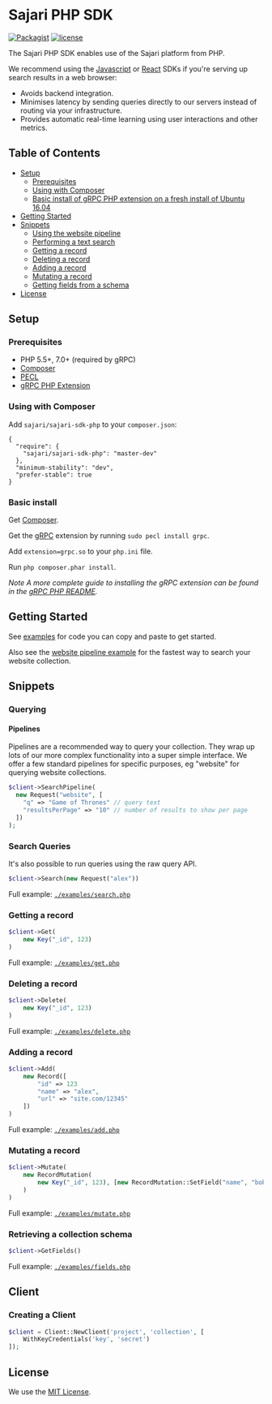 # Sajari PHP SDK

[![Packagist](https://img.shields.io/packagist/v/sajari/sajari-sdk-php.svg?style=flat-square)](https://packagist.org/packages/sajari/sajari-sdk-php) [![license](http://img.shields.io/badge/license-MIT-green.svg?style=flat-square)](./LICENSE.md)

The Sajari PHP SDK enables use of the Sajari platform from PHP.

We recommend using the [Javascript](https://github.com/sajari/sajari-sdk-js) or [React](https://github.com/sajari/sajari-sdk-react) SDKs if you're serving up search results in a web browser:

- Avoids backend integration.
- Minimises latency by sending queries directly to our servers instead of routing via your infrastructure.
- Provides automatic real-time learning using user interactions and other metrics.

## Table of Contents

* [Setup](#setup)
  * [Prerequisites](#prerequisites)
  * [Using with Composer](#using-with-composer)
  * [Basic install of gRPC PHP extension on a fresh install of Ubuntu 16.04](#basic-install-of-grpc-php-extension-on-a-fresh-install-of-ubuntu-1604)
* [Getting Started](#getting-started)
* [Snippets](#snippets)
  * [Using the website pipeline](#using-the-website-pipeline)
  * [Performing a text search](#performing-a-text-search)
  * [Getting a record](#getting-a-record)
  * [Deleting a record](#deleting-a-record)
  * [Adding a record](#adding-a-record)
  * [Mutating a record](#mutating-a-record)
  * [Getting fields from a schema](#getting-fields-from-a-schema)
* [License](#license)

## Setup

### Prerequisites

- PHP 5.5+, 7.0+ (required by gRPC)
- [Composer](https://getcomposer.org/)
- [PECL](https://pecl.php.net/)
- [gRPC PHP Extension](https://pecl.php.net/package/gRPC)

### Using with Composer

Add `sajari/sajari-sdk-php` to your `composer.json`:
```
{
  "require": {
    "sajari/sajari-sdk-php": "master-dev"
  },
  "minimum-stability": "dev",
  "prefer-stable": true
}
```

### Basic install

Get [Composer](https://getcomposer.org/download/).

Get the [gRPC](https://pecl.php.net/package/gRPC) extension by running `sudo pecl install grpc`.

Add `extension=grpc.so` to your `php.ini` file.

Run `php composer.phar install`.

*Note A more complete guide to installing the gRPC extension can be found in the [gRPC PHP README](https://github.com/grpc/grpc/tree/master/src/php).*

## Getting Started

See [examples](./examples) for code you can copy and paste to get started.

Also see the [website pipeline example](./examples/pipeline) for the fastest way to search your website collection.

## Snippets

### Querying

#### Pipelines

Pipelines are a recommended way to query your collection. They wrap up lots of our more complex functionality into a super simple interface.  We offer a few standard pipelines for specific purposes, eg "website" for querying website collections.

```php
$client->SearchPipeline(
  new Request("website", [
    "q" => "Game of Thrones" // query text
    "resultsPerPage" => "10" // number of results to show per page
  ])
);
```

### Search Queries

It's also possible to run queries using the raw query API.

```php
$client->Search(new Request("alex"))
```

Full example: [`./examples/search.php`](./examples/search.php)

### Getting a record

```php
$client->Get(
    new Key("_id", 123)
)
```

Full example: [`./examples/get.php`](./examples/get.php)

### Deleting a record

```php
$client->Delete(
    new Key("_id", 123)
)
```

Full example: [`./examples/delete.php`](./examples/delete.php)

### Adding a record

```php
$client->Add(
    new Record([
        "id" => 123
        "name" => "alex",
        "url" => "site.com/12345"
    ])
)
```

Full example: [`./examples/add.php`](./examples/add.php)

### Mutating a record

```php
$client->Mutate(
    new RecordMutation(
        new Key("_id", 123), [new RecordMutation::SetField("name", "bob")]
    )
)
```

Full example: [`./examples/mutate.php`](./examples/mutate.php)

### Retrieving a collection schema

```php
$client->GetFields()
```

Full example: [`./examples/fields.php`](./examples/fields.php)

## Client

### Creating a Client

```php
$client = Client::NewClient('project', 'collection', [
    WithKeyCredentials('key', 'secret')
]);
```

## License

We use the [MIT License](./LICENSE.md).
